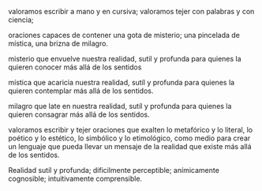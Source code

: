 
valoramos escribir a mano y en cursiva;
valoramos tejer con palabras y con ciencia;

oraciones capaces de contener una gota de misterio; una pincelada de mística, una brizna de milagro.

misterio que envuelve nuestra realidad, sutil y profunda para quienes la quieren conocer más allá de los sentidos 

mística que acaricia nuestra realidad, sutíl y profunda para quienes la quieren contemplar más allá de los sentidos.

milagro que late en nuestra realidad, sutíl y profunda para quienes la quieren consagrar más allá de los sentidos.

valoramos escribir y tejer oraciones
que exalten lo metafórico y lo literal, lo poético y lo estético, lo simbólico y lo etimológico, como medio para crear un lenguaje que pueda llevar un mensaje de la realidad que existe más allá de los sentidos.

Realidad sutíl y profunda; 
dificilmente perceptible; 
anímicamente cognosible; 
intuitivamente comprensible.
